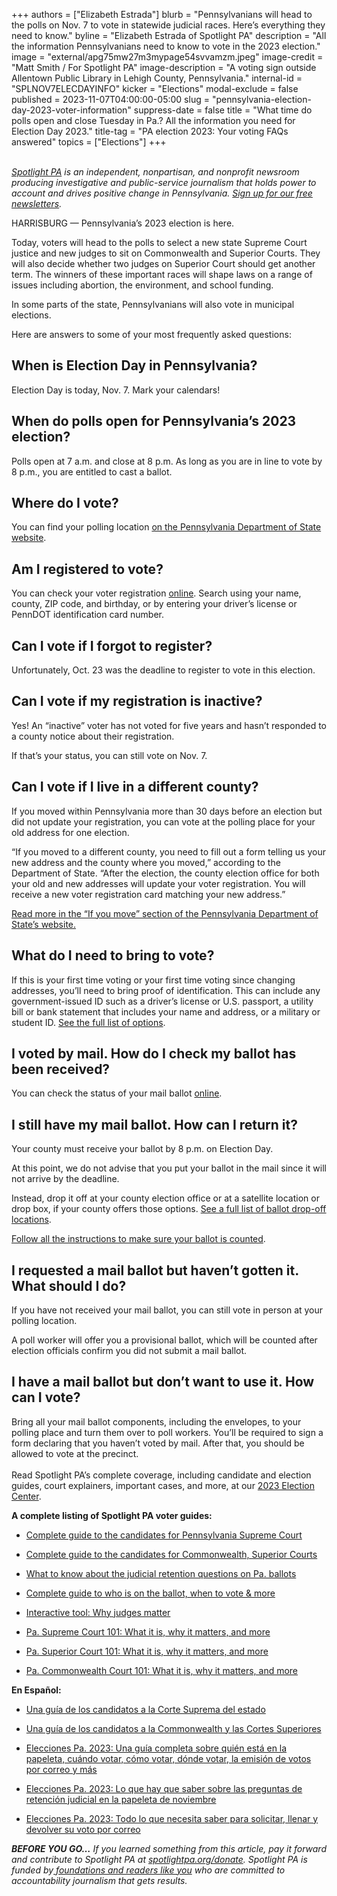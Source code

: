 +++
authors = ["Elizabeth Estrada"]
blurb = "Pennsylvanians will head to the polls on Nov. 7 to vote in statewide judicial races. Here’s everything they need to know."
byline = "Elizabeth Estrada of Spotlight PA"
description = "All the information Pennsylvanians need to know to vote in the 2023 election."
image = "external/apg75mw27m3mypage54svvamzm.jpeg"
image-credit = "Matt Smith / For Spotlight PA"
image-description = "A voting sign outside Allentown Public Library in Lehigh County, Pennsylvania."
internal-id = "SPLNOV7ELECDAYINFO"
kicker = "Elections"
modal-exclude = false
published = 2023-11-07T04:00:00-05:00
slug = "pennsylvania-election-day-2023-voter-information"
suppress-date = false
title = "What time do polls open and close Tuesday in Pa.? All the information you need for Election Day 2023."
title-tag = "PA election 2023: Your voting FAQs answered"
topics = ["Elections"]
+++

<br/><a href="https://www.spotlightpa.org/"><em>Spotlight PA</em></a><em> is an independent, nonpartisan, and nonprofit newsroom producing investigative and public-service journalism that holds power to account and drives positive change in Pennsylvania. </em><a href="https://www.spotlightpa.org/newsletters"><em>Sign up for our free newsletters</em></a><em>.</em>

HARRISBURG — Pennsylvania’s 2023 election is here.

Today, voters will head to the polls to select a new state Supreme Court justice and new judges to sit on Commonwealth and Superior Courts. They will also decide whether two judges on Superior Court should get another term. The winners of these important races will shape laws on a range of issues including abortion, the environment, and school funding.

In some parts of the state, Pennsylvanians will also vote in municipal elections.

Here are answers to some of your most frequently asked questions:

<script src="https://www.spotlightpa.org/embed.js" async></script><div data-spl-embed-version="1" data-spl-src="https://www.spotlightpa.org/embeds/newsletter/"></div>

## When is Election Day in Pennsylvania?

Election Day is today, Nov. 7. Mark your calendars!

## When do polls open for Pennsylvania’s 2023 election?

Polls open at 7 a.m. and close at 8 p.m. As long as you are in line to vote by 8 p.m., you are entitled to cast a ballot.

## Where do I vote?

You can find your polling location <a href="https://www.pavoterservices.pa.gov/Pages/PollingPlaceInfo.aspx">on the Pennsylvania Department of State website</a>.

## Am I registered to vote?

You can check your voter registration <a href="https://www.pavoterservices.pa.gov/pages/voterregistrationstatus.aspx">online</a>. Search using your name, county, ZIP code, and birthday, or by entering your driver’s license or PennDOT identification card number.

## Can I vote if I forgot to register?

Unfortunately, Oct. 23 was the deadline to register to vote in this election.

## Can I vote if my registration is inactive?

Yes! An “inactive” voter has not voted for five years and hasn’t responded to a county notice about their registration.

If that’s your status, you can still vote on Nov. 7.

## Can I vote if I live in a different county?

If you moved within Pennsylvania more than 30 days before an election but did not update your registration, you can vote at the polling place for your old address for one election.

“If you moved to a different county, you need to fill out a form telling us your new address and the county where you moved,” according to the Department of State. “After the election, the county election office for both your old and new addresses will update your voter registration. You will receive a new voter registration card matching your new address.”

<a href="https://www.vote.pa.gov/Register-to-Vote/Pages/Update-Your-Registration.aspx#:~:text=to%20an%20election.-,If%20you%20move%3A,-To%20Pennsylvania%20from">Read more in the “If you move” section of the Pennsylvania Department of State’s website.</a><u></u>

## What do I need to bring to vote?

If this is your first time voting or your first time voting since changing addresses, you’ll need to bring proof of identification. This can include any government-issued ID such as a driver’s license or U.S. passport, a utility bill or bank statement that includes your name and address, or a military or student ID. <a href="https://www.vote.pa.gov/Register-to-Vote/Pages/Voter-ID-for-First-Time-Voters.aspx">See the full list of options</a>.

## I voted by mail. How do I check my ballot has been received?

You can check the status of your mail ballot <a href="http://vote.pa.gov/MailBallotStatus">online</a>.

## I still have my mail ballot. How can I return it?

Your county must receive your ballot by 8 p.m. on Election Day.

At this point, we do not advise that you put your ballot in the mail since it will not arrive by the deadline.

Instead, drop it off at your county election office or at a satellite location or drop box, if your county offers those options. <a href="https://www.vote.pa.gov/Voting-in-PA/pages/return-ballot.aspx">See a full list of ballot drop-off locations</a>.

<a href="https://www.spotlightpa.org/news/2023/10/pennsylvania-election-2023-mail-ballot-how-to-request-fill-out-return/">Follow all the instructions to make sure your ballot is counted</a>.

<script src="https://www.spotlightpa.org/embed.js" async></script><div data-spl-embed-version="1" data-spl-src="https://www.spotlightpa.org/embeds/donate/"></div>

## I requested a mail ballot but haven’t gotten it. What should I do?

If you have not received your mail ballot, you can still vote in person at your polling location.

A poll worker will offer you a provisional ballot, which will be counted after election officials confirm you did not submit a mail ballot.

## I have a mail ballot but don’t want to use it. How can I vote?

Bring all your mail ballot components, including the envelopes, to your polling place and turn them over to poll workers. You’ll be required to sign a form declaring that you haven’t voted by mail. After that, you should be allowed to vote at the precinct.<br/><br/>Read Spotlight PA’s complete coverage, including candidate and election guides, court explainers, important cases, and more, at our <a href="https://www.spotlightpa.org/elections">2023 Election Center</a>.

<strong>A complete listing of Spotlight PA voter guides:</strong>

- <a href="https://www.spotlightpa.org/news/2023/09/pennsylvania-election-2023-supreme-court-candidates/">Complete guide to the candidates for Pennsylvania Supreme Court</a>

- <a href="https://www.spotlightpa.org/news/2023/09/pennsylvania-election-2023-commonwealth-superior-court-candidates/">Complete guide to the candidates for Commonwealth, Superior Courts</a>

- <a href="https://www.spotlightpa.org/news/2023/09/pennsylvania-election-2023-judicial-retention-superior-court-common-pleas/">What to know about the judicial retention questions on Pa. ballots</a>

- <a href="https://www.spotlightpa.org/news/2023/10/pennsylvania-judicial-election-2023-polling-place-mail-ballot-complete-guide/">Complete guide to who is on the ballot, when to vote &amp; more</a>

- <a href="https://www.spotlightpa.org/news/2023/10/pennsylvania-judges-supreme-superior-commonwealth-court-interactive-tool/">Interactive tool: Why judges matter</a>

- <a href="https://www.spotlightpa.org/news/2023/10/pennsylvania-supreme-court-justices-rulings-cases-elections-explainer/">Pa. Supreme Court 101: What it is, why it matters, and more</a>

- <a href="https://www.spotlightpa.org/news/2023/10/pennsylvania-superior-court-judges-rulings-cases-elections-explainer/">Pa. Superior Court 101: What it is, why it matters, and more</a>

- <a href="https://www.spotlightpa.org/news/2023/10/pennsylvania-commonwealth-court-judges-rulings-cases-elections-explainer/">Pa. Commonwealth Court 101: What it is, why it matters, and more</a>

<strong>En Español:</strong>

- <a href="https://www.spotlightpa.org/news/2023/09/pennsylvania-elecciones-2023-corte-suprema-candidatos/">Una guía de los candidatos a la Corte Suprema del estado</a>

- <a href="https://www.spotlightpa.org/news/2023/09/elecciones-mancomunidad-pennsylvania-2023-candidatos-corte-superior/">Una guía de los candidatos a la Commonwealth y las Cortes Superiores</a>

- <a href="https://www.spotlightpa.org/news/2023/10/pensilvania-eleccion-judicial-2023-colegio-electoral-voto-correo-guia-completa/">Elecciones Pa. 2023: Una guía completa sobre quién está en la papeleta, cuándo votar, cómo votar, dónde votar, la emisión de votos por correo y más</a>

- <a href="https://www.spotlightpa.org/news/2023/10/pennsylvania-election-2023-judicial-retention-superior-court-common-pleas/">Elecciones Pa. 2023: Lo que hay que saber sobre las preguntas de retención judicial en la papeleta de noviembre</a>

- <a href="https://www.spotlightpa.org/news/2023/10/pennsylvania-election-2023-votacion-por-correo-boleta-como-solicitar-llenar-devolver/">Elecciones Pa. 2023: Todo lo que necesita saber para solicitar, llenar y devolver su voto por correo</a>

<strong><em>BEFORE YOU GO…</em></strong><em> If you learned something from this article, pay it forward and contribute to Spotlight PA at </em><a href="https://www.spotlightpa.org/donate"><em>spotlightpa.org/donate</em></a><em>. Spotlight PA is funded by</em><a href="https://www.spotlightpa.org/support"><em> foundations and readers like you</em></a><em> who are committed to accountability journalism that gets results.</em>

